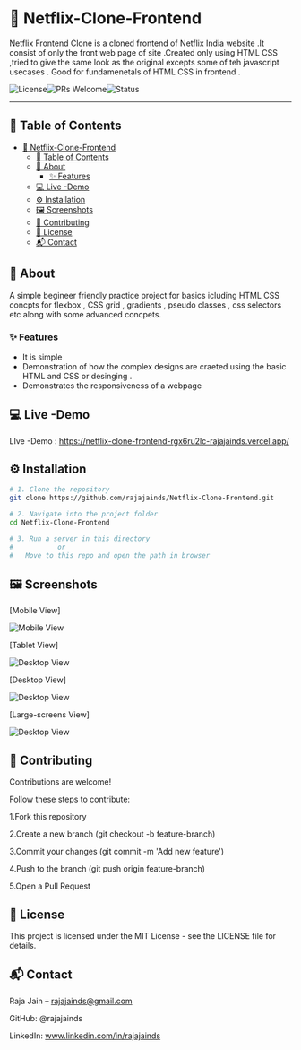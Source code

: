 # 🚀 Netflix-Clone-Frontend

Netflix Frontend Clone  is a cloned  frontend  of Netflix India website .It consist of only the front web page of site .Created only using HTML CSS ,tried to give the same look as the original excepts some of teh javascript usecases . Good for fundamenetals of HTML CSS in frontend .

![License](https://img.shields.io/badge/license-MIT-blue.svg)![PRs Welcome](https://img.shields.io/badge/PRs-welcome-brightgreen.svg)![Status](https://img.shields.io/badge/status-active-success.svg)

---

## 📌 Table of Contents
- [🚀 Netflix-Clone-Frontend](#-netflix-clone-frontend)
  - [📌 Table of Contents](#-table-of-contents)
  - [📖 About](#-about)
    - [✨ Features](#-features)
  - [💻 Live -Demo](#-live--demo)
  - [⚙️ Installation](#️-installation)
  - [🖼 Screenshots](#-screenshots)
  - [🤝 Contributing](#-contributing)
  - [📜 License](#-license)
  - [📬 Contact](#-contact)


## 📖 About
A simple begineer friendly practice project for basics icluding HTML CSS concpts for flexbox , CSS grid , gradients , pseudo classes , css selectors etc along with some advanced concpets.
### ✨ Features
- It is simple
- Demonstration of how the complex designs are craeted using the basic HTML and CSS or desinging .
- Demonstrates the responsiveness of a webpage

## 💻 Live -Demo
LIve -Demo : https://netflix-clone-frontend-rgx6ru2lc-rajajainds.vercel.app/


## ⚙️ Installation
```bash
# 1. Clone the repository
git clone https://github.com/rajajainds/Netflix-Clone-Frontend.git

# 2. Navigate into the project folder
cd Netflix-Clone-Frontend

# 3. Run a server in this directory 
#           or
#   Move to this repo and open the path in browser
```

## 🖼 Screenshots

[Mobile View]

![Mobile View](Images/Mobile-view.jpeg)

[Tablet View]

![Desktop View](Images/Tablet-view.jpeg)

[Desktop View]

![Desktop View](Images/Desktop-view.jpeg)

[Large-screens View]

![Desktop View](Images/Large-screens-view.jpeg)

## 🤝 Contributing

Contributions are welcome!

Follow these steps to contribute:

1.Fork this repository

2.Create a new branch (git checkout -b feature-branch)

3.Commit your changes (git commit -m 'Add new feature')

4.Push to the branch (git push origin feature-branch)

5.Open a Pull Request


## 📜 License

This project is licensed under the MIT License - see the LICENSE file for details.


## 📬 Contact

Raja Jain – rajajainds@gmail.com

GitHub: @rajajainds

LinkedIn: www.linkedin.com/in/rajajainds
